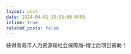 ```yaml
---
layout: post
date: 2024-04-01 15:59:00-0400
inline: true
related_posts: false
---
```


获得青岛市人力资源和社会保障局-博士后项目资助！
